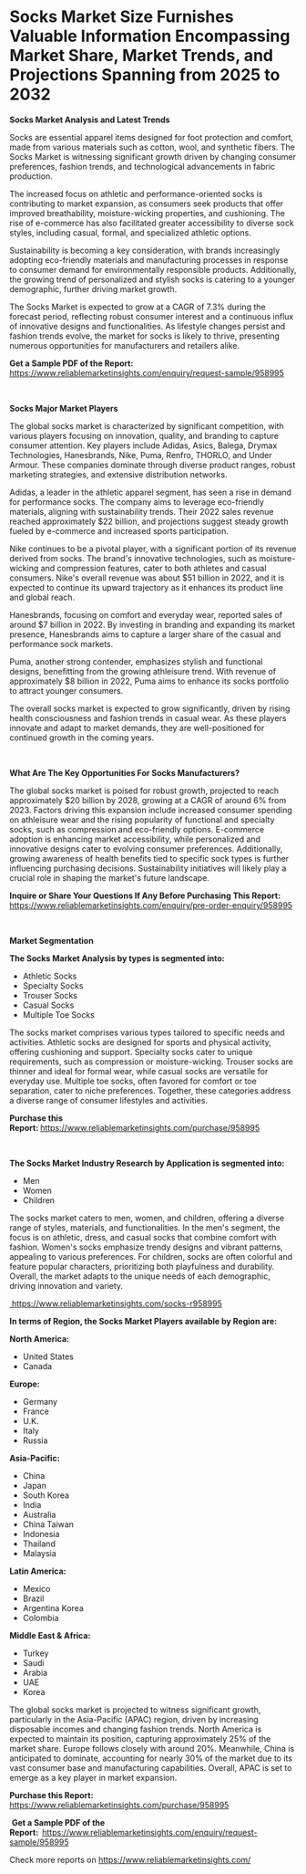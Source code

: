 <p><h1>Socks Market Size Furnishes Valuable Information Encompassing Market Share, Market Trends, and Projections Spanning from 2025 to 2032</h1></p><p><strong>Socks Market Analysis and Latest Trends</strong></p>
<p><p>Socks are essential apparel items designed for foot protection and comfort, made from various materials such as cotton, wool, and synthetic fibers. The Socks Market is witnessing significant growth driven by changing consumer preferences, fashion trends, and technological advancements in fabric production. </p><p>The increased focus on athletic and performance-oriented socks is contributing to market expansion, as consumers seek products that offer improved breathability, moisture-wicking properties, and cushioning. The rise of e-commerce has also facilitated greater accessibility to diverse sock styles, including casual, formal, and specialized athletic options. </p><p>Sustainability is becoming a key consideration, with brands increasingly adopting eco-friendly materials and manufacturing processes in response to consumer demand for environmentally responsible products. Additionally, the growing trend of personalized and stylish socks is catering to a younger demographic, further driving market growth. </p><p>The Socks Market is expected to grow at a CAGR of 7.3% during the forecast period, reflecting robust consumer interest and a continuous influx of innovative designs and functionalities. As lifestyle changes persist and fashion trends evolve, the market for socks is likely to thrive, presenting numerous opportunities for manufacturers and retailers alike.</p></p>
<p><strong>Get a Sample PDF of the Report:&nbsp;</strong> <a href="https://www.reliablemarketinsights.com/enquiry/request-sample/958995?utm_campaign=2039&utm_medium=2&utm_source=Github&utm_content=ia&utm_term=06022025&utm_id=socks">https://www.reliablemarketinsights.com/enquiry/request-sample/958995</a></p>
<p>&nbsp;</p>
<p><strong>Socks Major Market Players</strong></p>
<p><p>The global socks market is characterized by significant competition, with various players focusing on innovation, quality, and branding to capture consumer attention. Key players include Adidas, Asics, Balega, Drymax Technologies, Hanesbrands, Nike, Puma, Renfro, THORLO, and Under Armour. These companies dominate through diverse product ranges, robust marketing strategies, and extensive distribution networks.</p><p>Adidas, a leader in the athletic apparel segment, has seen a rise in demand for performance socks. The company aims to leverage eco-friendly materials, aligning with sustainability trends. Their 2022 sales revenue reached approximately $22 billion, and projections suggest steady growth fueled by e-commerce and increased sports participation.</p><p>Nike continues to be a pivotal player, with a significant portion of its revenue derived from socks. The brand's innovative technologies, such as moisture-wicking and compression features, cater to both athletes and casual consumers. Nike's overall revenue was about $51 billion in 2022, and it is expected to continue its upward trajectory as it enhances its product line and global reach.</p><p>Hanesbrands, focusing on comfort and everyday wear, reported sales of around $7 billion in 2022. By investing in branding and expanding its market presence, Hanesbrands aims to capture a larger share of the casual and performance sock markets.</p><p>Puma, another strong contender, emphasizes stylish and functional designs, benefitting from the growing athleisure trend. With revenue of approximately $8 billion in 2022, Puma aims to enhance its socks portfolio to attract younger consumers.</p><p>The overall socks market is expected to grow significantly, driven by rising health consciousness and fashion trends in casual wear. As these players innovate and adapt to market demands, they are well-positioned for continued growth in the coming years.</p></p>
<p>&nbsp;</p>
<p><strong>What Are The Key Opportunities For Socks Manufacturers?</strong></p>
<p><p>The global socks market is poised for robust growth, projected to reach approximately $20 billion by 2028, growing at a CAGR of around 6% from 2023. Factors driving this expansion include increased consumer spending on athleisure wear and the rising popularity of functional and specialty socks, such as compression and eco-friendly options. E-commerce adoption is enhancing market accessibility, while personalized and innovative designs cater to evolving consumer preferences. Additionally, growing awareness of health benefits tied to specific sock types is further influencing purchasing decisions. Sustainability initiatives will likely play a crucial role in shaping the market's future landscape.</p></p>
<p><strong>Inquire or Share Your Questions If Any Before Purchasing This Report:</strong> <a href="https://www.reliablemarketinsights.com/enquiry/pre-order-enquiry/958995?utm_campaign=2039&utm_medium=2&utm_source=Github&utm_content=ia&utm_term=06022025&utm_id=socks">https://www.reliablemarketinsights.com/enquiry/pre-order-enquiry/958995</a></p>
<p>&nbsp;</p>
<p><strong>Market Segmentation</strong></p>
<p><strong>The Socks Market Analysis by types is segmented into:</strong></p>
<p><ul><li>Athletic Socks</li><li>Specialty Socks</li><li>Trouser Socks</li><li>Casual Socks</li><li>Multiple Toe Socks</li></ul></p>
<p><p>The socks market comprises various types tailored to specific needs and activities. Athletic socks are designed for sports and physical activity, offering cushioning and support. Specialty socks cater to unique requirements, such as compression or moisture-wicking. Trouser socks are thinner and ideal for formal wear, while casual socks are versatile for everyday use. Multiple toe socks, often favored for comfort or toe separation, cater to niche preferences. Together, these categories address a diverse range of consumer lifestyles and activities.</p></p>
<p><strong>Purchase this Report:&nbsp;</strong><a href="https://www.reliablemarketinsights.com/purchase/958995?utm_campaign=2039&utm_medium=2&utm_source=Github&utm_content=ia&utm_term=06022025&utm_id=socks">https://www.reliablemarketinsights.com/purchase/958995</a></p>
<p>&nbsp;</p>
<p><strong>The Socks Market Industry Research by Application is segmented into:</strong></p>
<p><ul><li>Men</li><li>Women</li><li>Children</li></ul></p>
<p><p>The socks market caters to men, women, and children, offering a diverse range of styles, materials, and functionalities. In the men's segment, the focus is on athletic, dress, and casual socks that combine comfort with fashion. Women's socks emphasize trendy designs and vibrant patterns, appealing to various preferences. For children, socks are often colorful and feature popular characters, prioritizing both playfulness and durability. Overall, the market adapts to the unique needs of each demographic, driving innovation and variety.</p></p>
<p><a href="https://www.reliablemarketinsights.com/socks-r958995?utm_campaign=2039&utm_medium=2&utm_source=Github&utm_content=ia&utm_term=06022025&utm_id=socks">&nbsp;https://www.reliablemarketinsights.com/socks-r958995</a></p>
<p><strong>In terms of Region, the Socks Market Players available by Region are:</strong></p>
<p>
    <p> <strong> North America: </strong>
        <ul>
            <li>United States</li>
            <li>Canada</li>
        </ul>
        </p> 
    <p> <strong> Europe: </strong>
        <ul>
            <li>Germany</li>
            <li>France</li>
            <li>U.K.</li>
            <li>Italy</li>
            <li>Russia</li>
        </ul>
        </p> 
    <p> <strong> Asia-Pacific: </strong>
        <ul>
            <li>China</li>
            <li>Japan</li>
            <li>South Korea</li>
            <li>India</li>
            <li>Australia</li>
            <li>China Taiwan</li>
            <li>Indonesia</li>
            <li>Thailand</li>
            <li>Malaysia</li>
        </ul>
        </p> 
    <p> <strong> Latin America: </strong>
        <ul>
            <li>Mexico</li>
            <li>Brazil</li>
            <li>Argentina Korea</li>
            <li>Colombia</li>
        </ul>
        </p> 
    <p> <strong> Middle East & Africa: </strong>
        <ul>
            <li>Turkey</li>
            <li>Saudi</li>
            <li>Arabia</li>
            <li>UAE</li>
            <li>Korea</li>
        </ul>
    </p>
    </p>
<p><p>The global socks market is projected to witness significant growth, particularly in the Asia-Pacific (APAC) region, driven by increasing disposable incomes and changing fashion trends. North America is expected to maintain its position, capturing approximately 25% of the market share. Europe follows closely with around 20%. Meanwhile, China is anticipated to dominate, accounting for nearly 30% of the market due to its vast consumer base and manufacturing capabilities. Overall, APAC is set to emerge as a key player in market expansion.</p></p>
<p><strong>Purchase this Report: </strong><a href="https://www.reliablemarketinsights.com/purchase/958995?utm_campaign=2039&utm_medium=2&utm_source=Github&utm_content=ia&utm_term=06022025&utm_id=socks">https://www.reliablemarketinsights.com/purchase/958995</a></p>
<p>&nbsp;<strong>Get a Sample PDF of the Report:&nbsp;&nbsp;</strong><a href="https://www.reliablemarketinsights.com/enquiry/request-sample/958995?utm_campaign=2039&utm_medium=2&utm_source=Github&utm_content=ia&utm_term=06022025&utm_id=socks">https://www.reliablemarketinsights.com/enquiry/request-sample/958995</a></p>
<p><strong></strong></p>
<p>Check more reports on <a href="https://www.reliablemarketinsights.com/?utm_campaign=2039&utm_medium=2&utm_source=Github&utm_content=ia&utm_term=06022025&utm_id=socks">https://www.reliablemarketinsights.com/</a></p>